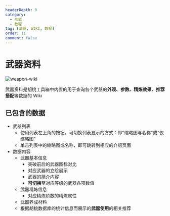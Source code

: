 ```yaml
---
headerDepth: 0
category:
  - 功能
  - 教程
tag: [武器, WIKI, 数据]
order: 11
comment: false
---
```


# 武器资料

![weapon-wiki](https://img.alicdn.com/imgextra/i1/1797064093/O1CN01ha9zqe1g6dyBLfjO3_!!1797064093.png_.webp)

武器资料是胡桃工具箱中内置的用于查询各个武器的**外观、参数、精炼效果、推荐搭配**等数据的 Wiki

## 已包含的数据

- 武器列表
  - 使用列表左上角的按钮，可切换列表显示的方式：即"缩略图与名称"或"仅缩略图"
  - 单击列表中的缩略图或名称，即可跳转到相应的介绍页面
- 数据内容
  - 武器基本信息
    - 突破前后的武器图标对比
    - 对应武器的立绘展示
    - 武器的简介内容
    - **可切换**至对应等级的武器各项数值
  - 武器精炼信息
    - 对应精炼阶数的精炼属性
  - 武器养成材料
  - 根据胡桃数据库的统计信息而展示的**武器使用**的相关推荐
